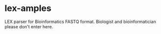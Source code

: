 # lex-amples
LEX parser for Bioinformatics FASTQ format. 
Biologist and bioinformatician please don't enter here. 
